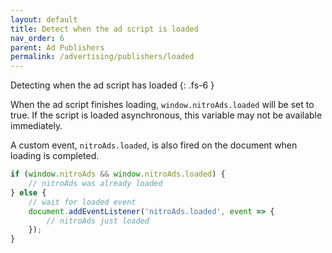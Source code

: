```yaml
---
layout: default
title: Detect when the ad script is loaded
nav_order: 6
parent: Ad Publishers
permalink: /advertising/publishers/loaded
---
```


Detecting when the ad script has loaded
{: .fs-6 }

When the ad script finishes loading, `window.nitroAds.loaded` will be set to true.  If the script is loaded asynchronous, this variable may not be available immediately.  

A custom event, `nitroAds.loaded`, is also fired on the document when loading is completed.  

```js
if (window.nitroAds && window.nitroAds.loaded) {
    // nitroAds was already loaded
} else {
    // wait for loaded event
    document.addEventListener('nitroAds.loaded', event => {
        // nitroAds just loaded
    });
}
```
